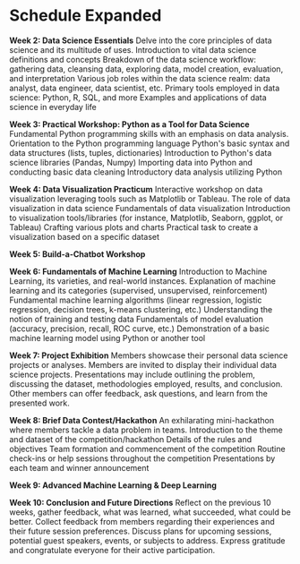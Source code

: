 # Schedule Expanded

**Week 2: Data Science Essentials**
Delve into the core principles of data science and its multitude of uses.
Introduction to vital data science definitions and concepts
Breakdown of the data science workflow: gathering data, cleansing data, exploring data, model creation, evaluation, and interpretation
Various job roles within the data science realm: data analyst, data engineer, data scientist, etc.
Primary tools employed in data science: Python, R, SQL, and more
Examples and applications of data science in everyday life

**Week 3: Practical Workshop: Python as a Tool for Data Science**
Fundamental Python programming skills with an emphasis on data analysis.
Orientation to the Python programming language
Python's basic syntax and data structures (lists, tuples, dictionaries)
Introduction to Python's data science libraries (Pandas, Numpy)
Importing data into Python and conducting basic data cleaning
Introductory data analysis utilizing Python

**Week 4: Data Visualization Practicum**
Interactive workshop on data visualization leveraging tools such as Matplotlib or Tableau.
The role of data visualization in data science
Fundamentals of data visualization
Introduction to visualization tools/libraries (for instance, Matplotlib, Seaborn, ggplot, or Tableau)
Crafting various plots and charts
Practical task to create a visualization based on a specific dataset

**Week 5: Build-a-Chatbot Workshop**

**Week 6: Fundamentals of Machine Learning**
Introduction to Machine Learning, its varieties, and real-world instances.
Explanation of machine learning and its categories (supervised, unsupervised, reinforcement)
Fundamental machine learning algorithms (linear regression, logistic regression, decision trees, k-means clustering, etc.)
Understanding the notion of training and testing data
Fundamentals of model evaluation (accuracy, precision, recall, ROC curve, etc.)
Demonstration of a basic machine learning model using Python or another tool

**Week 7: Project Exhibition**
Members showcase their personal data science projects or analyses.
Members are invited to display their individual data science projects.
Presentations may include outlining the problem, discussing the dataset, methodologies employed, results, and conclusion.
Other members can offer feedback, ask questions, and learn from the presented work.

**Week 8: Brief Data Contest/Hackathon**
An exhilarating mini-hackathon where members tackle a data problem in teams.
Introduction to the theme and dataset of the competition/hackathon
Details of the rules and objectives
Team formation and commencement of the competition
Routine check-ins or help sessions throughout the competition
Presentations by each team and winner announcement

**Week 9: Advanced Machine Learning & Deep Learning**

**Week 10: Conclusion and Future Directions**
Reflect on the previous 10 weeks, gather feedback, what was learned, what succeeded, what could be better.
Collect feedback from members regarding their experiences and their future session preferences.
Discuss plans for upcoming sessions, potential guest speakers, events, or subjects to address.
Express gratitude and congratulate everyone for their active participation.